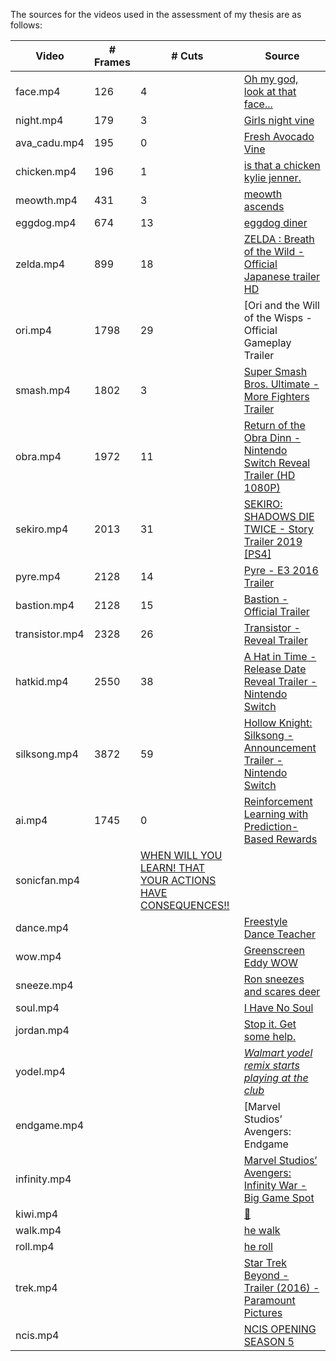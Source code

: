 The sources for the videos used in the assessment of my thesis are as follows:

| Video          | # Frames | # Cuts | Source                                                                                                                            |
| -------------- | -------- | ------ | --------------------------------------------------------------------------------------------------------------------------------- |
| face.mp4       | 126      | 4      | [Oh my god, look at that face...](https://www.youtube.com/watch?v=_XVFm289U4c)                                                    |
| night.mp4      | 179      | 3      | [Girls night vine](https://www.youtube.com/watch?v=0qLjz7QMZwg)                                                                   |
| ava_cadu.mp4   | 195      | 0      | [Fresh Avocado Vine](https://www.youtube.com/watch?v=bE4C8a48o1E)                                                                 |
| chicken.mp4    | 196      | 1      | [is that a chicken kylie jenner.](https://www.youtube.com/watch?v=1QF-dejfExg)                                                    |
| meowth.mp4     | 431      | 3      | [meowth ascends](https://www.youtube.com/watch?v=tAZMDz2Y7Nk)
| eggdog.mp4     | 674      | 13     | [eggdog diner](https://www.youtube.com/watch?v=l0Nc0-dFwAI)                                                                       |
| zelda.mp4      | 899      | 18     | [ZELDA : Breath of the Wild - Official Japanese trailer HD](https://www.youtube.com/watch?v=HyAWu86POpg)                          |
| ori.mp4        | 1798     | 29     | [Ori and the Will of the Wisps - Official Gameplay Trailer | The Game Awards 2019](https://www.youtube.com/watch?v=miJmKpzbls4)   |
| smash.mp4      | 1802     | 3      | [Super Smash Bros. Ultimate - More Fighters Trailer](https://www.youtube.com/watch?v=cjdfqXIM-Ko)                                 |
| obra.mp4       | 1972     | 11     | [Return of the Obra Dinn - Nintendo Switch Reveal Trailer (HD 1080P)](https://www.youtube.com/watch?v=uzB-_Y-PAa8)                |
| sekiro.mp4     | 2013     | 31     | [SEKIRO: SHADOWS DIE TWICE - Story Trailer 2019 [PS4]](https://www.youtube.com/watch?v=ejsPm03-cN4)                               |
| pyre.mp4       | 2128     | 14     | [Pyre - E3 2016 Trailer](https://www.youtube.com/watch?v=nQS-aimTcDI)                                                             |
| bastion.mp4    | 2128     | 15     | [Bastion - Official Trailer](https://www.youtube.com/watch?v=mX48y24t9iU)                                                         |
| transistor.mp4 | 2328     | 26     | [Transistor - Reveal Trailer](https://www.youtube.com/watch?v=GTik6sYT_BE)                                                        |
| hatkid.mp4     | 2550     | 38     | [A Hat in Time - Release Date Reveal Trailer - Nintendo Switch](https://www.youtube.com/watch?v=HNKoGd0WjVA)                      |
| silksong.mp4   | 3872     | 59     | [Hollow Knight: Silksong - Announcement Trailer - Nintendo Switch](https://www.youtube.com/watch?v=yQxwbZsL14Y)                   |
| ai.mp4         | 1745     | 0      | [Reinforcement Learning with Prediction-Based Rewards](https://www.youtube.com/watch?v=40VZeFppDEM) |
| sonicfan.mp4 | | [WHEN WILL YOU LEARN! THAT YOUR ACTIONS HAVE CONSEQUENCES!!](https://www.youtube.com/watch?v=iZlpsneDGBQ) |
| dance.mp4 | | | [Freestyle Dance Teacher](https://www.youtube.com/watch?v=ZkNMZlkrzaU) |
| wow.mp4 | | | [Greenscreen Eddy WOW](https://www.youtube.com/watch?v=9xG5EXxFSiQ) |
| sneeze.mp4 | | | [Ron sneezes and scares deer](https://www.youtube.com/watch?v=MUINFs1Sp94) |
| soul.mp4 | | | [I Have No Soul](https://www.youtube.com/watch?v=c38_1E_esPc) |
| jordan.mp4 | | | [Stop it. Get some help.](https://www.youtube.com/watch?v=9Deg7VrpHbM)
| yodel.mp4 | | | [*Walmart yodel remix starts playing at the club*](https://www.youtube.com/watch?v=UcDUid2h7QU) |
| endgame.mp4 | | | [Marvel Studios’ Avengers: Endgame | Special Look](https://www.youtube.com/watch?v=KCSNFZKbhZE) |
| infinity.mp4 | | | [Marvel Studios’ Avengers: Infinity War - Big Game Spot](https://www.youtube.com/watch?v=pVxOVlm_lE8) |
| kiwi.mp4 | | | [🥝](https://www.youtube.com/watch?v=j1B_ScRYU4I) |
| walk.mp4 | | | [he walk](https://www.youtube.com/watch?v=xa1Zn6XrDlM) |
| roll.mp4 | | | [he roll](https://www.youtube.com/watch?v=gGn6ahUYkmY) |
| trek.mp4 | | | [Star Trek Beyond - Trailer (2016) - Paramount Pictures](https://www.youtube.com/watch?v=XRVD32rnzOw) |
| ncis.mp4 | | | [NCIS OPENING SEASON 5](https://www.youtube.com/watch?v=tBqC9QJO58k) |
